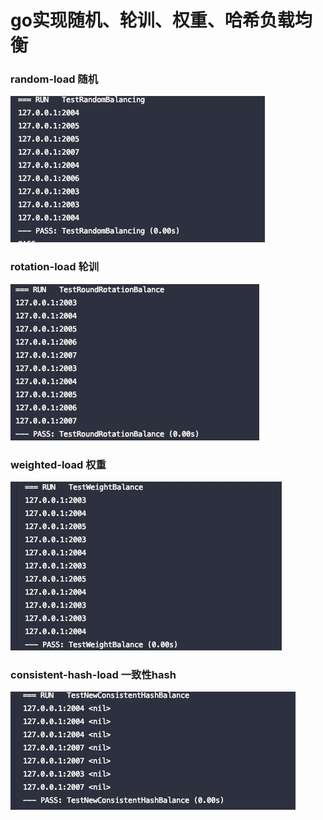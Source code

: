 # go实现随机、轮训、权重、哈希负载均衡

### random-load  随机
<img src="./random-load.png">

### rotation-load 轮训
<img src="./rotation-load.png">

### weighted-load 权重
<img src="./weighted-load.png">

### consistent-hash-load 一致性hash
<img src="./consistent-hash-load.png">